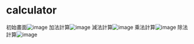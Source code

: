 # calculator
初始畫面![image](https://github.com/user-attachments/assets/1a4ffece-3236-4696-bbd0-2e3d812e577d)
加法計算![image](https://github.com/user-attachments/assets/70b13e10-2259-4202-8629-e79abdf34c5d)
減法計算![image](https://github.com/user-attachments/assets/256bc354-571f-476d-8203-1f69e6cb324d)
乘法計算![image](https://github.com/user-attachments/assets/2bea4a69-a9dd-49fd-ae7a-6ad8fa6e02e1)
除法計算![image](https://github.com/user-attachments/assets/a7f94f4f-9706-46d3-8222-174ce7d0d8a6)
